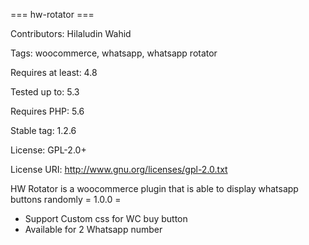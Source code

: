 === hw-rotator ===

Contributors: Hilaludin Wahid

Tags: woocommerce, whatsapp, whatsapp rotator

Requires at least: 4.8

Tested up to: 5.3

Requires PHP: 5.6

Stable tag: 1.2.6

License: GPL-2.0+

License URI: http://www.gnu.org/licenses/gpl-2.0.txt


HW Rotator is a woocommerce plugin that is able to display whatsapp buttons randomly
= 1.0.0 =
* Support Custom css for WC buy button
* Available for 2 Whatsapp number
